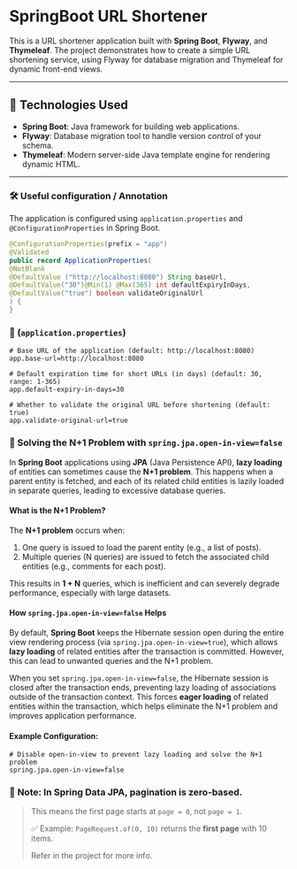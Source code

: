 # SpringBoot URL Shortener

This is a URL shortener application built with **Spring Boot**, **Flyway**, and **Thymeleaf**. The project demonstrates how to create a simple URL shortening service, using Flyway for database migration and Thymeleaf for dynamic front-end views.

---

## 🚀 Technologies Used

- **Spring Boot**: Java framework for building web applications.
- **Flyway**: Database migration tool to handle version control of your schema.
- **Thymeleaf**: Modern server-side Java template engine for rendering dynamic HTML.

---

### 🛠️ Useful configuration / Annotation

The application is configured using `application.properties` and `@ConfigurationProperties` in Spring Boot.
``` java
@ConfigurationProperties(prefix = "app")
@Validated
public record ApplicationProperties(
@NotBlank
@DefaultValue ("http://localhost:8080") String baseUrl,
@DefaultValue("30")@Min(1) @Max(365) int defaultExpiryInDays,
@DefaultValue("true") boolean validateOriginalUrl
) {
}
```
### 📝  (`application.properties`)

```properties
# Base URL of the application (default: http://localhost:8080)
app.base-url=http://localhost:8080

# Default expiration time for short URLs (in days) (default: 30, range: 1-365)
app.default-expiry-in-days=30

# Whether to validate the original URL before shortening (default: true)
app.validate-original-url=true
```

### 📌 Solving the N+1 Problem with  `spring.jpa.open-in-view=false`

In **Spring Boot** applications using **JPA** (Java Persistence API), **lazy loading** of entities can sometimes cause the **N+1 problem**. This happens when a parent entity is fetched, and each of its related child entities is lazily loaded in separate queries, leading to excessive database queries.

####  What is the N+1 Problem?

The **N+1 problem** occurs when:

1. One query is issued to load the parent entity (e.g., a list of posts).
2. Multiple queries (N queries) are issued to fetch the associated child entities (e.g., comments for each post).

This results in **1 + N** queries, which is inefficient and can severely degrade performance, especially with large datasets.

#### How `spring.jpa.open-in-view=false` Helps

By default, **Spring Boot** keeps the Hibernate session open during the entire view rendering process (via `spring.jpa.open-in-view=true`), which allows **lazy loading** of related entities after the transaction is committed. However, this can lead to unwanted queries and the N+1 problem.

When you set `spring.jpa.open-in-view=false`, the Hibernate session is closed after the transaction ends, preventing lazy loading of associations outside of the transaction context. This forces **eager loading** of related entities within the transaction, which helps eliminate the N+1 problem and improves application performance.

#### Example Configuration:

```properties
# Disable open-in-view to prevent lazy loading and solve the N+1 problem
spring.jpa.open-in-view=false

```
### 📌 **Note:** In Spring Data JPA, pagination is **zero-based**.  

> This means the first page starts at `page = 0`, not `page = 1`.
> 
> ✅ Example: `PageRequest.of(0, 10)` returns the **first page** with 10 items.
> 
> Refer in the project for more info.